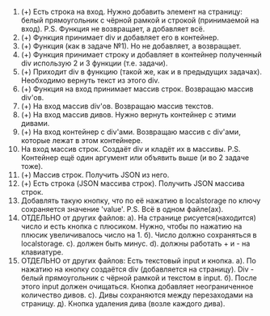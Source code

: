 1. (+) Есть строка на вход. Нужно добавить элемент на страницу: белый прямоугольник с чёрной рамкой и строкой (принимаемой на вход). P.S. Функция не возвращает, а добавляет всё.
2. (+) Функция принимает div и добавляет его в контейнер.
3. (+) Функция (как в задаче №1). Но не добавляет, а возвращает.
4. (+) Функция принимает строку и добавляет в контейнер полученный div использую 2 и 3 функции (т.е. задачи).
5. (+) Приходит div в функцию (такой же, как и в предыдущих задачах). Необходимо вернуть текст из этого div.
6. (+) Функция на вход принимает массив строк. Возвращаю массив div'ов.
7. (+) На вход массив div'ов. Возвращаю массив текстов.
8. (+) На вход массив дивов. Нужно вернуть контейнер с этими дивами.
9. (+) На вход контейнер с div'ами. Возвращаю массив с div'ами, которые лежат в этом контейнере.
10. На вход массив строк. Создаёт div и кладёт их в массивы. P.S. Контейнер ещё один аргумент или объявить выше (и во 2 задаче тоже).
11. (+) Массив строк. Получить JSON из него.
12. (+) Есть строка (JSON массива строк). Получить JSON массива строк.
13. Добавлять такую кнопку, что по её нажатию в localstorage по ключу сохраняется значение 'value'.
P.S. Всё в одном файле(ах).
14. ОТДЕЛЬНО от других файлов: а). На странице рисуется(находится) число и есть кнопка с плюсиком. Нужно, чтобы по нажатию на плюсик увеличивалось число на 1. б). Число должно сохраняться в localstorage. с). должен быть минус. d). должны работать + и - на клавиатуре.
15. ОТДЕЛЬНО от других файлов: Есть текстовый input и кнопка. а). По нажатию на кнопку создаётся div (добавляется на страницу). Div - белый прямоугольник с чёрной рамкой и текстом в input. б). После этого input должен очищаться. Кнопка добавляет неограниченное количество дивов. с). Дивы сохраняются между перезаходами на страницу. д). Кнопка удаления дива (возле каждого дива).
